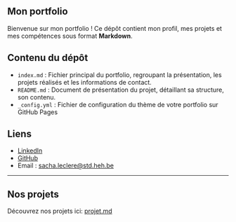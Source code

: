 ## Mon portfolio

Bienvenue sur mon portfolio ! Ce dépôt contient mon profil, mes projets et mes compétences sous format **Markdown**.

## Contenu du dépôt
- `index.md` : Fichier principal du portfolio, regroupant la présentation, les projets réalisés et les informations de contact.
- `README.md` : Document de présentation du projet, détaillant sa structure, son contenu.
- `_config.yml` : Fichier de configuration du thème de votre portfolio sur GitHub Pages

## Liens
 
- [LinkedIn](https://www.linkedin.com/in/sacha-leclere-655059310/)
- [GitHub](https://github.com/OnlyErazer)  
- Email : [sacha.leclere@std.heh.be](sacha.leclere@std.heh.be)

---

## Nos projets

Découvrez nos projets ici: [projet.md](projet.md)